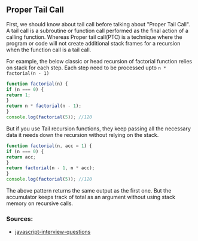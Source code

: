 ## Proper Tail Call

First, we should know about tail call before talking about "Proper Tail Call". A tail call is a subroutine or function
call performed as the final action of a calling function. Whereas Proper tail call(PTC) is a technique where the program
or code will not create additional stack frames for a recursion when the function call is a tail call.

For example, the below classic or head recursion of factorial function relies on stack for each step. Each step need to 
be processed upto `n * factorial(n - 1)`

```js
function factorial(n) {
if (n === 0) {
return 1;
}
return n * factorial(n - 1);
}
console.log(factorial(5)); //120
```

But if you use Tail recursion functions, they keep passing all the necessary data it needs down the recursion without
relying on the stack.

```js
function factorial(n, acc = 1) {
if (n === 0) {
return acc;
}
return factorial(n - 1, n * acc);
}
console.log(factorial(5)); //120
```

The above pattern returns the same output as the first one. But the accumulator keeps track of total as an argument 
without using stack memory on recursive calls.


### Sources:
* [javascript-interview-questions](https://github.com/sudheerj/javascript-interview-questions)